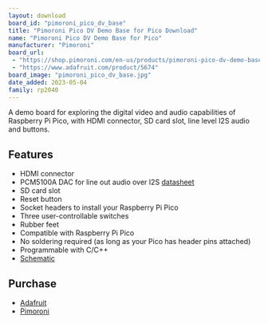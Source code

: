 ```yaml
---
layout: download
board_id: "pimoroni_pico_dv_base"
title: "Pimoroni Pico DV Demo Base for Pico Download"
name: "Pimoroni Pico DV Demo Base for Pico"
manufacturer: "Pimoroni"
board_url:
 - "https://shop.pimoroni.com/en-us/products/pimoroni-pico-dv-demo-base"
 - "https://www.adafruit.com/product/5674"
board_image: "pimoroni_pico_dv_base.jpg"
date_added: 2023-05-04
family: rp2040
---
```


A demo board for exploring the digital video and audio capabilities of Raspberry Pi Pico, with
HDMI connector, SD card slot, line level I2S audio and buttons.

## Features
- HDMI connector
- PCM5100A DAC for line out audio over I2S [datasheet](https://cdn.shopify.com/s/files/1/0174/1800/files/pcm5100a_617130f1-79f1-45ac-96bc-a3752b4afa59.pdf?v=1611151321)
- SD card slot
- Reset button
- Socket headers to install your Raspberry Pi Pico
- Three user-controllable switches
- Rubber feet
- Compatible with Raspberry Pi Pico
- No soldering required (as long as your Pico has header pins attached)
- Programmable with C/C++
- [Schematic](https://cdn.shopify.com/s/files/1/0174/1800/files/pico_dv_schematic.pdf?v=1636985340)

## Purchase
* [Adafruit](https://www.adafruit.com/product/5674)
* [Pimoroni](https://shop.pimoroni.com/en-us/products/pimoroni-pico-dv-demo-base)
